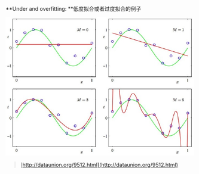 **Under and overfitting: **低度拟合或者过度拟合的例子

![](/assets/import-2018年06月04日18:17:18.png)

> [http://dataunion.org/9512.html](http://dataunion.org/9512.html)



